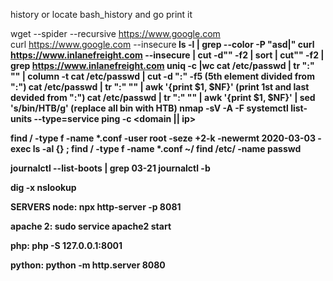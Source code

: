 history or locate bash_history and go print it

wget --spider --recursive https://www.google.com<br/>
curl https://www.google.com --insecure<b/>
ls -l | grep --color -P "asd|"<b/>
curl https://www.inlanefreight.com --insecure | cut -d"" -f2 | sort | cut"" -f2 | grep https://www.inlanefreight.com  uniq -c |wc<b/>
cat /etc/passwd | tr ":" "" | column -t<b/>
cat /etc/passwd | cut -d ":" -f5 (5th element divided from ":")<b/>
cat /etc/passwd | tr ":" "" | awk '{print $1, $NF}' (print 1st and last devided from ":")<b/>
cat /etc/passwd | tr ":" "" | awk '{print $1, $NF}' | sed 's/bin/HTB/g' (replace all bin with HTB)<b/>
nmap -sV -A -F <ip> <b/>
systemctl list-units --type=service<b/>
ping -c <integer> <domain || ip><b/>
<b/>

find / -type f -name *.conf -user root -seze +2-k -newermt 2020-03-03 -exec ls -al {} \;<b/>
find / -type f -name *.conf ~/<b/>
find /etc/ -name passwd<b/>
<b/>

journalctl --list-boots | grep 03-21<b/>
journalctl -b <hex code><b/>
<b/>

dig -x <ip address><b/>
nslookup <host ip><b/>

SERVERS <b/>
node: npx http-server -p 8081<b/>

apache 2: sudo service apache2 start<b/>

php: php -S 127.0.0.1:8001<b/>

python: python -m http.server 8080<b/>
